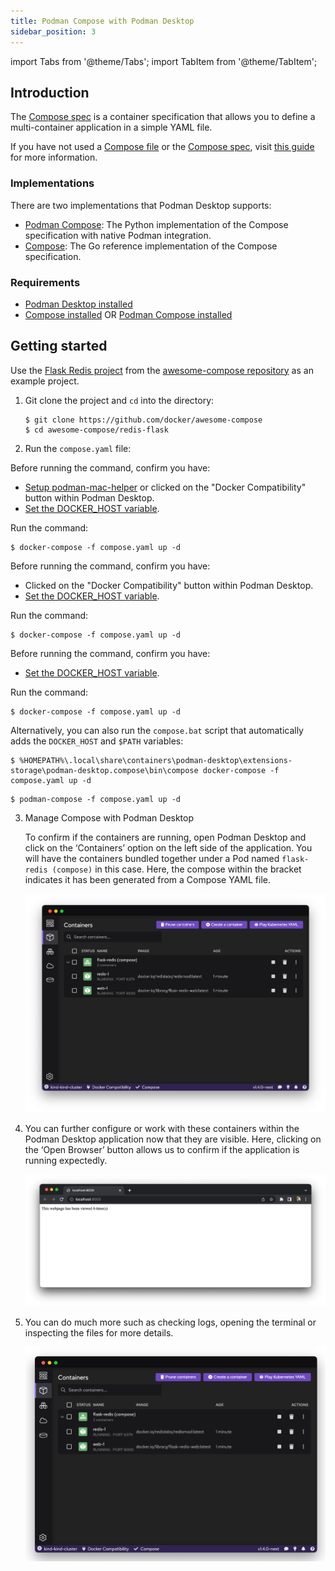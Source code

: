 ```yaml
---
title: Podman Compose with Podman Desktop
sidebar_position: 3
---
```


import Tabs from '@theme/Tabs';
import TabItem from '@theme/TabItem';

## Introduction

The [Compose spec](https://compose-spec.io) is a container specification that allows you to define a multi-container application in a simple YAML file.

If you have not used a [Compose file](https://github.com/compose-spec/compose-spec/blob/master/spec.md#compose-file) or the [Compose spec](https://compose-spec.io/), visit [this guide](https://github.com/compose-spec/compose-spec/blob/master/spec.md) for more information.

### Implementations

There are two implementations that Podman Desktop supports:

- [Podman Compose](https://github.com/containers/podman-compose): The Python implementation of the Compose specification with native Podman integration.
- [Compose](https://github.com/docker/compose): The Go reference implementation of the Compose specification.

### Requirements

- [Podman Desktop installed](/docs/installation)
- [Compose installed](https://github.com/docker/compose) OR [Podman Compose installed](https://github.com/containers/podman-compose#installation)

## Getting started

Use the [Flask Redis project](https://github.com/docker/awesome-compose/tree/master/flask-redis) from the [awesome-compose repository](https://github.com/docker/awesome-compose) as an example project.

1. Git clone the project and `cd` into the directory:

   ```shell-session
   $ git clone https://github.com/docker/awesome-compose
   $ cd awesome-compose/redis-flask
   ```

2. Run the `compose.yaml` file:

<Tabs groupId="compose">
<TabItem value="go" label="Compose (macOS)">

Before running the command, confirm you have:

- [Setup podman-mac-helper](/docs/migrating-from-docker/using-podman-mac-helper) or clicked on the "Docker Compatibility" button within Podman Desktop.
- [Set the DOCKER_HOST variable](/docs/migrating-from-docker/using-the-docker_host-environment-variable).

Run the command:

```shell-session
$ docker-compose -f compose.yaml up -d
```

</TabItem>

<TabItem value="golinux" label="Compose (Linux)">

Before running the command, confirm you have:

- Clicked on the "Docker Compatibility" button within Podman Desktop.
- [Set the DOCKER_HOST variable](/docs/migrating-from-docker/using-the-docker_host-environment-variable).

Run the command:

```shell-session
$ docker-compose -f compose.yaml up -d
```

</TabItem>

<TabItem value="gowindows" label="Compose (Windows)">

Before running the command, confirm you have:

- [Set the DOCKER_HOST variable](/docs/migrating-from-docker/using-the-docker_host-environment-variable).

Run the command:

```shell-session
$ docker-compose -f compose.yaml up -d
```

Alternatively, you can also run the `compose.bat` script that automatically adds the `DOCKER_HOST` and `$PATH` variables:

```shell-session
$ %HOMEPATH%\.local\share\containers\podman-desktop\extensions-storage\podman-desktop.compose\bin\compose docker-compose -f compose.yaml up -d
```

</TabItem>
<TabItem value="python" label="Podman Compose">

```shell-session
$ podman-compose -f compose.yaml up -d
```

</TabItem>
</Tabs>

3. Manage Compose with Podman Desktop

   To confirm if the containers are running, open Podman Desktop and click on the ‘Containers’ option on the left side of the application. You will have the containers bundled together under a Pod named `flask-redis (compose)` in this case. Here, the compose within the bracket indicates it has been generated from a Compose YAML file.

   ![img2](img/compose_doc_image_2.png)

4. You can further configure or work with these containers within the Podman Desktop application now that they are visible. Here, clicking on the ‘Open Browser’ button allows us to confirm if the application is running expectedly.

   ![img3](img/compose_doc_image_3.png)

5. You can do much more such as checking logs, opening the terminal or inspecting the files for more details.

   ![img4](img/compose_doc_image_4.png)
